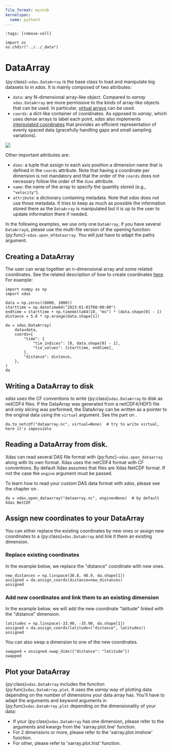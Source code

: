 ```yaml
---
file_format: mystnb
kernelspec:
  name: python3
---
```


```{code-cell}
:tags: [remove-cell]

import os
os.chdir("../../_data")
```

# DataArray

{py:class}`~xdas.DataArray` is the base class to load and manipulate big datasets to in *xdas*. It is mainly composed of two attributes: 

- `data`: any N-dimensional array-like object. Compared to *xarray* `xdas.DataArray` are more permissive to the kinds of array-like objects that can be used. In particular, [virtual arrays](../virtual-datasets) can be used.
- `coords`: a dict-like container of coordinates. As opposed to *xarray*, which uses dense arrays to label each point, *xdas* also implements [interpolated coordinates](../interpolated-coordinates) that provides an efficient representation of evenly spaced data (gracefully handling gaps and small sampling variations).

![](/_static/dataarray.svg)

Other important attributes are:

- `dims`: a tuple that assign to each axis position a dimension name that is defined in the `coords` attribute. Note that having a coordinate per dimension is not mandatory and that the order of the `coords` does not necessary follow the order of the `dims` attribute. 
- `name`: the name of the array to specify the quantity stored (e.g., `"velocity"`).
- `attribute`: a dictionary containing metadata. Note that *xdas* does not use those metadata. It tries to keep as much as possible the information stored there as the `DataArray` is manipulated but it is up to the user to update information there if needed.

In the following examples, we use only one `DataArray`, if you have several `DataArray`s, please use the multi-file version of the opening function: {py:func}`~xdas.open_mfdataarray`. You will just have to adapt the paths argument.

## Creating a DataArray

The user can wrap together an n-dimensional array and some related coordinates. See the related description of how to create coordinates [here](../interpolated-coordinates.md). For example:


```{code-cell}
import numpy as np
import xdas

data = np.zeros((6000, 1000))
starttime = np.datetime64("2023-01-01T00:00:00")
endtime = starttime + np.timedelta64(10, "ms") * (data.shape[0] - 1)
distance = 5.0 * np.arange(data.shape[1])

da = xdas.DataArray(
    data=data,
    coords={
        "time": {
            "tie_indices": [0, data.shape[0] - 1],
            "tie_values": [starttime, endtime],
        },
        "distance": distance,
    },
)
da
```

## Writing a DataArray to disk

*xdas* uses the CF conventions to write {py:class}`xdas.DataArray` to disk as netCDF4 files. If the DataArray was generated from a netCDF4/HDF5 file and only slicing was performed, the DataArray can be written as a pointer to the original data using the `virtual` argument. See the part on [](../virtual-datasets).

```{code-cell}
da.to_netcdf("dataarray.nc", virtual=None)  # try to write virtual, here it's impossible
```

## Reading a DataArray from disk.

Xdas can read several DAS file format with {py:func}`~xdas.open_dataarray` along with its own format. Xdas uses the netCDF4 format with CF conventions. By default Xdas assumes that files are Xdas NetCDF format. If not the case the `engine` argument must be passed.

To learn how to read your custom DAS data format with *xdas*, please see the chapter on [](../data-formats.md).

```{code-cell}
da = xdas.open_dataarray("dataarray.nc", engine=None)  # by default Xdas NetCDF
```

## Assign new coordinates to your DataArray

You can either replace the existing coordinates by new ones or assign new coordinates to a {py:class}`xdas.DataArray` and link it them an existing dimension. 

### Replace existing coordinates

In the example below, we replace the "distance" coordinate with new ones.

```{code-cell}
new_distances = np.linspace(30.8, 40.9, da.shape[1])
assigned = da.assign_coords(distance=new_distances)
assigned
```

### Add new coordinates and link them to an existing dimension

In the example below, we will add the new coordinate "latitude" linked with the "distance" dimension.

```{code-cell}
latitudes = np.linspace(-33.90, -35.90, da.shape[1])
assigned = da.assign_coords(latitude=("distance", latitudes))
assigned
```

You can also swap a dimension to one of the new coordinates.

```{code-cell}
swapped = assigned.swap_dims({"distance": "latitude"})
swapped
```

## Plot your DataArray

{py:class}`xdas.DataArray` includes the function {py:func}`xdas.DataArray.plot`. It uses the *xarray* way of plotting data depending on the number of dimensions your data array has. You'll have to adapt the arguments and keyword arguments in {py:func}`xdas.DataArray.plot` depending on the dimensionality of your data:

- If your {py:class}`xdas.DataArray` has one dimension, please refer to the arguments and kwargs from the 'xarray.plot.line' function.
- For 2 dimensions or more, please refer to the 'xarray.plot.imshow' function.
- For other, please refer to 'xarray.plot.hist' function.